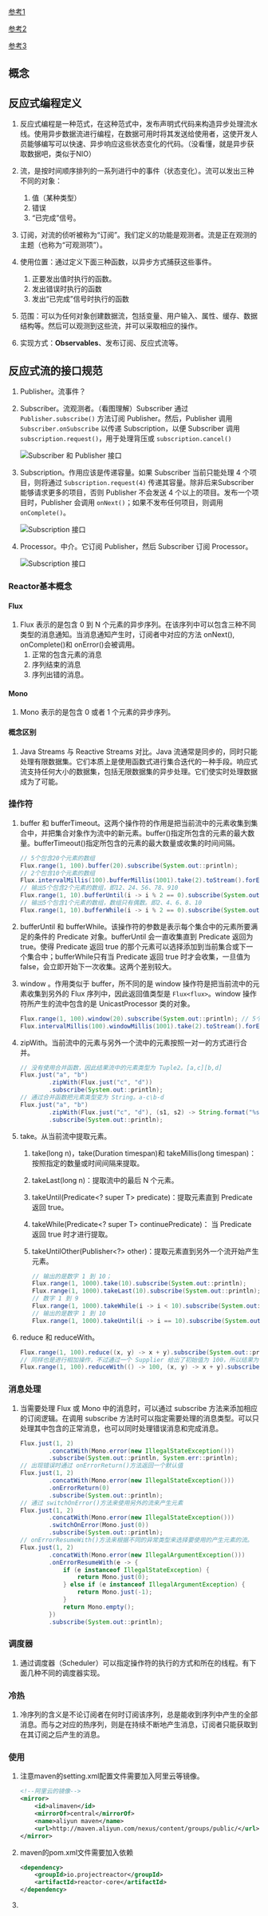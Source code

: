 [参考1](https://potoyang.gitbook.io/spring-in-action-v5/di-10-zhang-reactor-jie-shao/10.1-li-jie-xiang-ying-shi-bian-cheng/10.1.1-ding-yi-xiang-ying-shi-liu)

[参考2](https://developer.ibm.com/zh/articles/defining-the-term-reactive/)

[参考3](https://developer.ibm.com/zh/articles/j-cn-with-reactor-response-encode/)

## 概念
## 反应式编程定义

1. 反应式编程是一种范式，在这种范式中，发布声明式代码来构造异步处理流水线。使用异步数据流进行编程，在数据可用时将其发送给使用者，这使开发人员能够编写可以快速、异步响应这些状态变化的代码。（没看懂，就是异步获取数据吧，类似于NIO）
2. 流，是按时间顺序排列的一系列进行中的事件（状态变化）。流可以发出三种不同的对象：
   1. 值（某种类型）
   2. 错误
   3. “已完成”信号。

3. 订阅，对流的侦听被称为“订阅”。我们定义的功能是观测者。流是正在观测的主题（也称为“可观测项”）。
4. 使用位置：通过定义下面三种函数，以异步方式捕获这些事件。
   1. 正要发出值时执行的函数。
   2. 发出错误时执行的函数
   3. 发出“已完成”信号时执行的函数
5. 范围：可以为任何对象创建数据流，包括变量、用户输入、属性、缓存、数据结构等。然后可以观测到这些流，并可以采取相应的操作。
6. 实现方式：**Observables**、发布订阅、反应式流等。

## 反应式流的接口规范

1. Publisher。流事件？

2. Subscriber。流观测者。（看图理解）Subscriber 通过 `Publisher.subscribe()` 方法订阅 Publisher。然后，Publisher 调用 `Subscriber.onSubscribe` 以传递 Subscription，以便 Subscriber 调用 `subscription.request()`，用于处理背压或 `subscription.cancel()`

   ![Subscriber 和 Publisher 接口](https://developer.ibm.com/developer/default/articles/defining-the-term-reactive/images/image02.png)

3. Subscription。作用应该是传递容量。如果 Subscriber 当前只能处理 4 个项目，则将通过 `Subscription.request(4)` 传递其容量。除非后来Subscriber能够请求更多的项目，否则 Publisher 不会发送 4 个以上的项目。发布一个项目时，Publisher 会调用 `onNext()`；如果不发布任何项目，则调用 `onComplete()`。

   ![Subscription 接口](https://developer.ibm.com/developer/default/articles/defining-the-term-reactive/images/image03.png)

4. Processor。中介。它订阅 Publisher，然后 Subscriber 订阅 Processor。

   ![Subscription 接口](https://developer.ibm.com/developer/default/articles/defining-the-term-reactive/images/image03.png)

### Reactor基本概念

#### Flux

1. Flux 表示的是包含 0 到 N 个元素的异步序列。在该序列中可以包含三种不同类型的消息通知。当消息通知产生时，订阅者中对应的方法 onNext(), onComplete()和 onError()会被调用。
   1. 正常的包含元素的消息
   2. 序列结束的消息
   3. 序列出错的消息。

#### Mono

1. Mono 表示的是包含 0 或者 1 个元素的异步序列。

#### 概念区别

1. Java Streams 与 Reactive Streams 对比。Java 流通常是同步的，同时只能处理有限数据集。它们本质上是使用函数式进行集合迭代的一种手段。响应式流支持任何大小的数据集，包括无限数据集的异步处理。它们使实时处理数据成为了可能。

### 操作符

1. buffer 和 bufferTimeout。这两个操作符的作用是把当前流中的元素收集到集合中，并把集合对象作为流中的新元素。buffer()指定所包含的元素的最大数量。bufferTimeout()指定所包含的元素的最大数量或收集的时间间隔。

   ```java
   // 5个包含20个元素的数组
   Flux.range(1, 100).buffer(20).subscribe(System.out::println); 
   // 2个包含10个元素的数组
   Flux.intervalMillis(100).bufferMillis(1001).take(2).toStream().forEach(System.out::println); 
   // 输出5个包含2个元素的数组，即12、24、56、78、910
   Flux.range(1, 10).bufferUntil(i -> i % 2 == 0).subscribe(System.out::println);
   // 输出5个包含1个元素的数组，数组只有偶数。即2、4、6、8、10
   Flux.range(1, 10).bufferWhile(i -> i % 2 == 0).subscribe(System.out::println); 
   ```

2.  bufferUntil 和 bufferWhile。该操作符的参数是表示每个集合中的元素所要满足的条件的 Predicate 对象。bufferUntil 会一直收集直到 Predicate 返回为 true。使得 Predicate 返回 true 的那个元素可以选择添加到当前集合或下一个集合中；bufferWhile只有当 Predicate 返回 true 时才会收集，一旦值为 false，会立即开始下一次收集。这两个差别较大。

3. window 。作用类似于 buffer，所不同的是 window 操作符是把当前流中的元素收集到另外的 Flux 序列中，因此返回值类型是 `Flux<flux>`。window 操作符所产生的流中包含的是 UnicastProcessor 类的对象。

   ```java
   Flux.range(1, 100).window(20).subscribe(System.out::println); // 5个UnicastProcessor字符
   Flux.intervalMillis(100).windowMillis(1001).take(2).toStream().forEach(System.out::println); // 2个UnicastProcessor 字符
   ```

4. zipWith。当前流中的元素与另外一个流中的元素按照一对一的方式进行合并。

   ```java
   // 没有使用合并函数，因此结果流中的元素类型为 Tuple2。[a,c][b,d]
   Flux.just("a", "b")
           .zipWith(Flux.just("c", "d"))
           .subscribe(System.out::println);
   // 通过合并函数把元素类型变为 String。a-c\b-d
   Flux.just("a", "b")
           .zipWith(Flux.just("c", "d"), (s1, s2) -> String.format("%s-%s", s1, s2))
           .subscribe(System.out::println);
   ```

5. take。从当前流中提取元素。

   1. take(long n)，take(Duration timespan)和 takeMillis(long timespan)：按照指定的数量或时间间隔来提取。

   2. takeLast(long n)：提取流中的最后 N 个元素。

   3. takeUntil(Predicate<? super T> predicate)：提取元素直到 Predicate 返回 true。

   4. takeWhile(Predicate<? super T> continuePredicate)： 当 Predicate 返回 true 时才进行提取。

   5. takeUntilOther(Publisher<?> other)：提取元素直到另外一个流开始产生元素。

      ```java
      // 输出的是数字 1 到 10；
      Flux.range(1, 1000).take(10).subscribe(System.out::println);
      Flux.range(1, 1000).takeLast(10).subscribe(System.out::println);
      // 数字 1 到 9
      Flux.range(1, 1000).takeWhile(i -> i < 10).subscribe(System.out::println);
      // 输出的是数字 1 到 10
      Flux.range(1, 1000).takeUntil(i -> i == 10).subscribe(System.out::println);
      ```

6. reduce 和 reduceWith。

   ```java
   Flux.range(1, 100).reduce((x, y) -> x + y).subscribe(System.out::println);
   // 同样也是进行相加操作，不过通过一个 Supplier 给出了初始值为 100，所以结果为 5150。
   Flux.range(1, 100).reduceWith(() -> 100, (x, y) -> x + y).subscribe(System.out::println);
   ```

### 消息处理

1. 当需要处理 Flux 或 Mono 中的消息时，可以通过 subscribe 方法来添加相应的订阅逻辑。在调用 subscribe 方法时可以指定需要处理的消息类型。可以只处理其中包含的正常消息，也可以同时处理错误消息和完成消息。

   ```java
   Flux.just(1, 2)
           .concatWith(Mono.error(new IllegalStateException()))
           .subscribe(System.out::println, System.err::println);
   // 出现错误时通过 onErrorReturn()方法返回一个默认值
   Flux.just(1, 2)
           .concatWith(Mono.error(new IllegalStateException()))
           .onErrorReturn(0)
           .subscribe(System.out::println);
   // 通过 switchOnError()方法来使用另外的流来产生元素
   Flux.just(1, 2)
           .concatWith(Mono.error(new IllegalStateException()))
           .switchOnError(Mono.just(0))
           .subscribe(System.out::println);
   // onErrorResumeWith()方法来根据不同的异常类型来选择要使用的产生元素的流。
   Flux.just(1, 2)
           .concatWith(Mono.error(new IllegalArgumentException()))
           .onErrorResumeWith(e -> {
               if (e instanceof IllegalStateException) {
                   return Mono.just(0);
               } else if (e instanceof IllegalArgumentException) {
                   return Mono.just(-1);
               }
               return Mono.empty();
           })
           .subscribe(System.out::println);
   ```

### 调度器

1. 通过调度器（Scheduler）可以指定操作符的执行的方式和所在的线程。有下面几种不同的调度器实现。

### 冷热

1. 冷序列的含义是不论订阅者在何时订阅该序列，总是能收到序列中产生的全部消息。而与之对应的热序列，则是在持续不断地产生消息，订阅者只能获取到在其订阅之后产生的消息。

### 使用

1. 注意maven的setting.xml配置文件需要加入阿里云等镜像。

   ```xml
   <!--阿里云的镜像-->
   <mirror>
       <id>alimaven</id>
       <mirrorOf>central</mirrorOf>
       <name>aliyun maven</name>
       <url>http://maven.aliyun.com/nexus/content/groups/public/</url>
   </mirror>
   ```

2. maven的pom.xml文件需要加入依赖

   ```xml
   <dependency>
       <groupId>io.projectreactor</groupId>
       <artifactId>reactor-core</artifactId>
   </dependency>
   ```

3. 